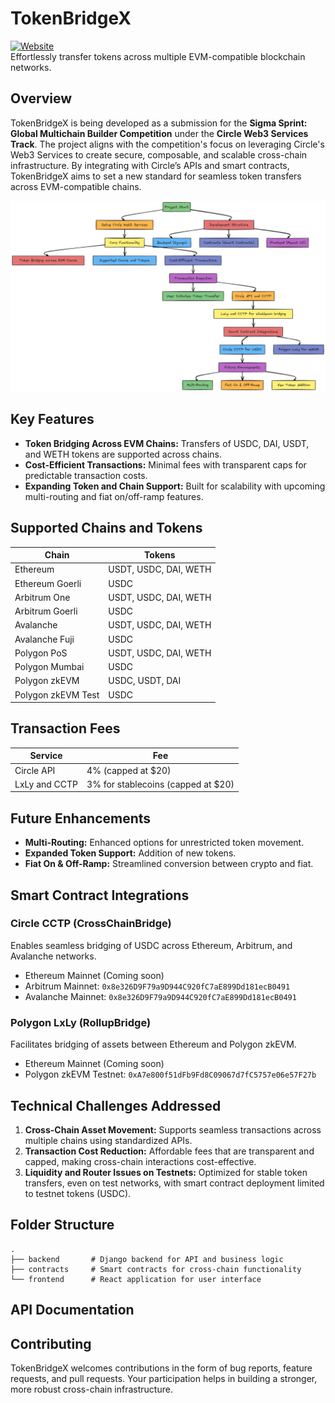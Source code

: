 # TokenBridgeX

[![Website]()]()  
Effortlessly transfer tokens across multiple EVM-compatible blockchain networks.


## Overview

TokenBridgeX is being developed as a submission for the **Sigma Sprint: Global Multichain Builder Competition** under the **Circle Web3 Services Track**. The project aligns with the competition's focus on leveraging Circle's Web3 Services to create secure, composable, and scalable cross-chain infrastructure. By integrating with Circle’s APIs and smart contracts, TokenBridgeX aims to set a new standard for seamless token transfers across EVM-compatible chains.

![Flowchart](https://github.com/samarabdelhameed/pics/blob/main/flowchart%20my%20build%20.png)


## Key Features

- **Token Bridging Across EVM Chains:** Transfers of USDC, DAI, USDT, and WETH tokens are supported across chains.
- **Cost-Efficient Transactions:** Minimal fees with transparent caps for predictable transaction costs.
- **Expanding Token and Chain Support:** Built for scalability with upcoming multi-routing and fiat on/off-ramp features.

## Supported Chains and Tokens

| Chain              | Tokens                     |
|--------------------|----------------------------|
| Ethereum           | USDT, USDC, DAI, WETH      |
| Ethereum Goerli    | USDC                       |
| Arbitrum One       | USDT, USDC, DAI, WETH      |
| Arbitrum Goerli    | USDC                       |
| Avalanche          | USDT, USDC, DAI, WETH      |
| Avalanche Fuji     | USDC                       |
| Polygon PoS        | USDT, USDC, DAI, WETH      |
| Polygon Mumbai     | USDC                       |
| Polygon zkEVM      | USDC, USDT, DAI            |
| Polygon zkEVM Test | USDC                       |

## Transaction Fees

| Service           | Fee                          |
|-------------------|------------------------------|
| Circle API        | 4% (capped at $20)           |
| LxLy and CCTP     | 3% for stablecoins (capped at $20) |

## Future Enhancements

- **Multi-Routing:** Enhanced options for unrestricted token movement.
- **Expanded Token Support:** Addition of new tokens.
- **Fiat On & Off-Ramp:** Streamlined conversion between crypto and fiat.

## Smart Contract Integrations

### Circle CCTP (CrossChainBridge)

Enables seamless bridging of USDC across Ethereum, Arbitrum, and Avalanche networks.
- Ethereum Mainnet (Coming soon)
- Arbitrum Mainnet: `0x8e326D9F79a9D944C920fC7aE899Dd181ecB0491`
- Avalanche Mainnet: `0x8e326D9F79a9D944C920fC7aE899Dd181ecB0491`

### Polygon LxLy (RollupBridge)

Facilitates bridging of assets between Ethereum and Polygon zkEVM.
- Ethereum Mainnet (Coming soon)
- Polygon zkEVM Testnet: `0xA7e800f51dFb9Fd8C09067d7fC5757e06e57F27b`

## Technical Challenges Addressed

1. **Cross-Chain Asset Movement:** Supports seamless transactions across multiple chains using standardized APIs.
2. **Transaction Cost Reduction:** Affordable fees that are transparent and capped, making cross-chain interactions cost-effective.
3. **Liquidity and Router Issues on Testnets:** Optimized for stable token transfers, even on test networks, with smart contract deployment limited to testnet tokens (USDC).

## Folder Structure

```plaintext
.
├── backend       # Django backend for API and business logic
├── contracts     # Smart contracts for cross-chain functionality
└── frontend      # React application for user interface
```

## API Documentation



## Contributing

TokenBridgeX welcomes contributions in the form of bug reports, feature requests, and pull requests. Your participation helps in building a stronger, more robust cross-chain infrastructure.

